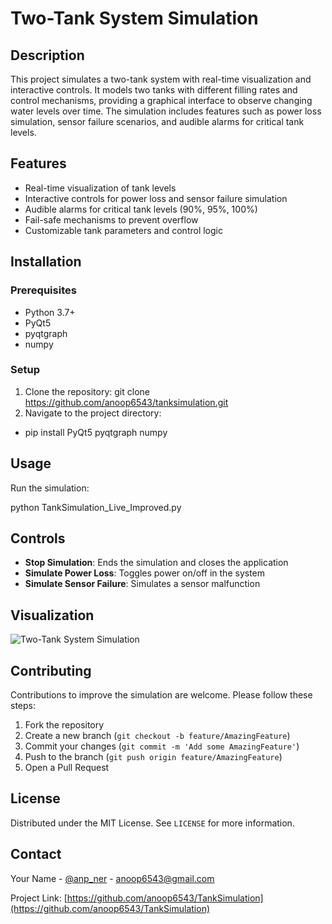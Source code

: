 # Two-Tank System Simulation

## Description
This project simulates a two-tank system with real-time visualization and interactive controls. It models two tanks with different filling rates and control mechanisms, providing a graphical interface to observe changing water levels over time. The simulation includes features such as power loss simulation, sensor failure scenarios, and audible alarms for critical tank levels.

## Features
- Real-time visualization of tank levels
- Interactive controls for power loss and sensor failure simulation
- Audible alarms for critical tank levels (90%, 95%, 100%)
- Fail-safe mechanisms to prevent overflow
- Customizable tank parameters and control logic

## Installation

### Prerequisites
- Python 3.7+
- PyQt5
- pyqtgraph
- numpy

### Setup
1. Clone the repository:
      git clone https://github.com/anoop6543/tanksimulation.git
2. Navigate to the project directory:
* pip install PyQt5 pyqtgraph numpy


## Usage
Run the simulation:

python TankSimulation_Live_Improved.py

## Controls
- **Stop Simulation**: Ends the simulation and closes the application
- **Simulate Power Loss**: Toggles power on/off in the system
- **Simulate Sensor Failure**: Simulates a sensor malfunction

## Visualization
![Two-Tank System Simulation](simulation_screenshot.png)

## Contributing
Contributions to improve the simulation are welcome. Please follow these steps:
1. Fork the repository
2. Create a new branch (`git checkout -b feature/AmazingFeature`)
3. Commit your changes (`git commit -m 'Add some AmazingFeature'`)
4. Push to the branch (`git push origin feature/AmazingFeature`)
5. Open a Pull Request

## License
Distributed under the MIT License. See `LICENSE` for more information.

## Contact
Your Name - [@anp_ner](https://twitter.com/anp_ner_) - anoop6543@gmail.com

Project Link: [https://github.com/anoop6543/TankSimulation](https://github.com/anoop6543/TankSimulation)